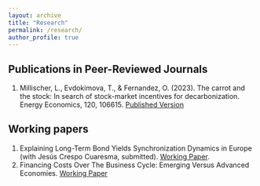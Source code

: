 ```yaml
---
layout: archive
title: "Research"
permalink: /research/
author_profile: true
---
```


## Publications in Peer-Reviewed Journals 

1. Millischer, L., Evdokimova, T., & Fernandez, O. (2023). The carrot and the stock: In search of stock-market incentives for decarbonization. Energy Economics, 120, 106615. [Published Version](https://www.sciencedirect.com/science/article/pii/S0140988323001135)

## Working papers

1. Explaining Long-Term Bond Yields Synchronization Dynamics in Europe (with Jesús Crespo Cuaresma, submitted). [Working Paper](https://github.com/oscarfergue98/research_files/blob/acb5e166c7a4ce2fc6ad336cfa3535f775a5ee0a/Crespo_Fernandez_2023.pdf). 
2. Financing Costs Over The Business Cycle: Emerging Versus Advanced Economies. [Working Paper](https://github.com/oscarfergue98/research_files/blob/5c91159daba23b89e64e746feba967c50edebe3b/Fernandez_fin_costs.pdf)


